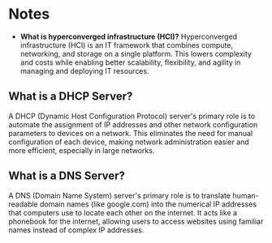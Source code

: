 # Notes

- **What is hyperconverged infrastructure (HCI)?** Hyperconverged infrastructure (HCI) is an IT framework that combines compute, networking, and storage on a single platform. This lowers complexity and costs while enabling better scalability, flexibility, and agility in managing and deploying IT resources.

## What is a DHCP Server?

A DHCP (Dynamic Host Configuration Protocol) server's primary role is to automate the assignment of IP addresses and other network configuration parameters to devices on a network. This eliminates the need for manual configuration of each device, making network administration easier and more efficient, especially in large networks.

## What is a DNS Server?

A DNS (Domain Name System) server's primary role is to translate human-readable domain names (like google.com) into the numerical IP addresses that computers use to locate each other on the internet. It acts like a phonebook for the internet, allowing users to access websites using familiar names instead of complex IP addresses.
